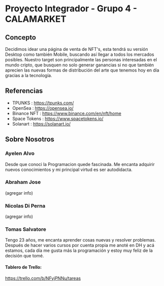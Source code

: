 # Proyecto Integrador - Grupo 4 - CALAMARKET

## Concepto

Decidimos idear una página de venta de NFT's, esta tendrá su versión Desktop como también Mobile, buscando así llegar a todos los mercados posibles. Nuestro target son principalmente las personas interesadas en el mundo cripto, que busquen no solo generar ganancias si no que también aprecien las nuevas formas de distribución del arte que tenemos hoy en día gracias a la tecnología.


## Referencias

- TPUNKS : https://tpunks.com/
- OpenSea : https://opensea.io/
- Binance NFT : https://www.binance.com/en/nft/home
- Space Tokens : https://www.spacetokens.io/
- Solanart : https://solanart.io/

## Sobre Nosotros

### Ayelen Alvo
 Desde que conoci la Programacion quede fascinada. Me encanta adquirir nuevos conocimientos y mi principal virtud es ser autodidacta.
 

### Abraham Jose
(agregar info)


### Nicolas Di Perna
(agregar info)


### Tomas Salvatore
 Tengo 23 años, me encanta aprender cosas nuevas y resolver problemas. Después de hacer varios cursos por cuenta propia me anoté en DH y acá estamos, cada día me gusta más la programación y estoy muy feliz de la decisión que tomé. 


#### Tablero de Trello:
https://trello.com/b/NFyjPNNu/tareas
